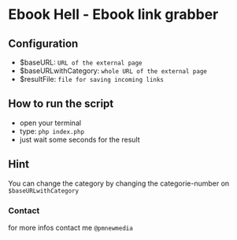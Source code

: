# Ebook Hell - Ebook link grabber

## Configuration
* $baseURL:             `URL of the external page`
* $baseURLwithCategory: `whole URL of the external page`
* $resultFile:          `file for saving incoming links`

## How to run the script
* open your terminal
* type: `php index.php`
* just wait some seconds for the result


## Hint
You can change the category by changing the categorie-number on `$baseURLwithCategory`


### Contact
for more infos contact me `@pmnewmedia`


